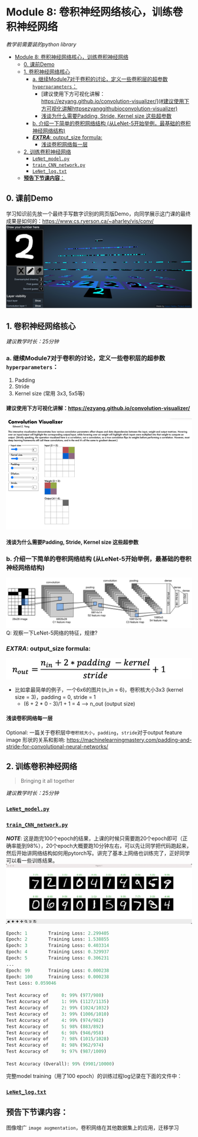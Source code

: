 # Module 8: 卷积神经网络核心，训练卷积神经网络
*教学前需要装的python library*
- [Module 8: 卷积神经网络核心，训练卷积神经网络](#module-8-卷积神经网络核心训练卷积神经网络)
  - [0. 课前Demo](#0-课前demo)
  - [1. 卷积神经网络核心](#1-卷积神经网络核心)
    - [a. 继续Module7对于卷积的讨论，定义一些卷积层的超参数`hyperparameters`：](#a-继续module7对于卷积的讨论定义一些卷积层的超参数hyperparameters)
      - [建议使用下方可视化讲解：https://ezyang.github.io/convolution-visualizer/](#建议使用下方可视化讲解httpsezyanggithubioconvolution-visualizer)
      - [浅谈为什么需要Padding, Stride, Kernel size 这些超参数](#浅谈为什么需要padding-stride-kernel-size-这些超参数)
    - [b. 介绍一下简单的卷积网络结构 (从LeNet-5开始举例，最基础的卷积神经网络结构)](#b-介绍一下简单的卷积网络结构-从lenet-5开始举例最基础的卷积神经网络结构)
    - [***EXTRA***: output_size formula:](#extra-output_size-formula)
      - [浅谈卷积网络每一层](#浅谈卷积网络每一层)
  - [2. 训练卷积神经网络](#2-训练卷积神经网络)
    - [`LeNet_model.py`](#lenet_modelpy)
    - [`train_CNN_network.py`](#train_cnn_networkpy)
    - [`LeNet_log.txt`](#lenet_logtxt)
  - [**预告下节课内容**：](#预告下节课内容)

## 0. 课前Demo
学习知识前先放一个最终手写数字识别的网页版Demo，向同学展示这门课的最终成果是如何的：https://www.cs.ryerson.ca/~aharley/vis/conv/
![CNN handwritten digit demo](/Module8/img/CNN%20demo.png)

## 1. 卷积神经网络核心
*建议教学时长：25分钟*

### a. 继续Module7对于卷积的讨论，定义一些卷积层的超参数`hyperparameters`：
1. Padding
2. Stride
3. Kernel size (常用 3x3, 5x5等)

#### 建议使用下方可视化讲解：https://ezyang.github.io/convolution-visualizer/
![kernel demo](/Module8/img/CNN%20interactive.png)

#### 浅谈为什么需要Padding, Stride, Kernel size 这些超参数

### b. 介绍一下简单的卷积网络结构 (从LeNet-5开始举例，最基础的卷积神经网络结构)
![LeNet-5](/Module8/img/Lenet-5%20architecture.jpeg)
Q: 观察一下LeNet-5网络的特征，规律?

### ***EXTRA***: output_size formula:
![output_size_formula](/Module8/img/n_out%20formula.png)
- 比如拿最简单的例子，一个6x6的图片(n_in = 6)，卷积核大小3x3 (kernel size = 3)，padding = 0, stride = 1
  - (6 + 2 * 0 - 3)/1 + 1 = 4 --> n_out (output size)

#### 浅谈卷积网络每一层
Optional: 一篇关于卷积层中`卷积核大小`，`padding`，`stride`对于output feature image 形状的关系和影响: https://machinelearningmastery.com/padding-and-stride-for-convolutional-neural-networks/

## 2. 训练卷积神经网络
> Bringing it all together

*建议教学时长：25分钟*

### [`LeNet_model.py`](LeNet_model_structure.py)
### [`train_CNN_network.py`](train_CNN_network.py)
***NOTE***: 这是跑完100个epoch的结果，上课的时候只需要跑20个epoch即可（正确率能到98%），20个epoch大概要跑10分钟左右，可以先让同学把代码跑起来，然后开始讲网络结构如何用pytorch写。讲完了基本上网络也训练完了，正好同学可以看一些训练结果。
![CNN result](/Module8/img/CNN%20result.png)
```python
Epoch: 1        Training Loss: 2.299405
Epoch: 2        Training Loss: 1.538855
Epoch: 3        Training Loss: 0.403314
Epoch: 4        Training Loss: 0.329937
Epoch: 5        Training Loss: 0.306231
...
Epoch: 99       Training Loss: 0.000238
Epoch: 100      Training Loss: 0.000238
Test Loss: 0.059046

Test Accuracy of     0: 99% (977/980)
Test Accuracy of     1: 99% (1127/1135)
Test Accuracy of     2: 99% (1024/1032)
Test Accuracy of     3: 99% (1006/1010)
Test Accuracy of     4: 99% (974/982)
Test Accuracy of     5: 98% (883/892)
Test Accuracy of     6: 98% (946/958)
Test Accuracy of     7: 98% (1015/1028)
Test Accuracy of     8: 98% (962/974)
Test Accuracy of     9: 97% (987/1009)

Test Accuracy (Overall): 99% (9901/10000)
```


完整model training（用了100 epoch）的训练过程log记录在下面的文件中：
### [`LeNet_log.txt`](/Module8/LeNet_log.txt)


## **预告下节课内容**：
图像增广 `image augmentation`，卷积网络在其他数据集上的应用，迁移学习

